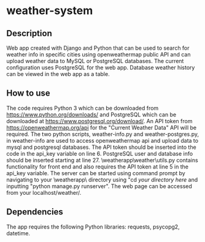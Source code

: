 # weather-system
 
## Description
Web app created with Django and Python that can be used to search for weather info in specific cities using openweathermap public API and can upload weather data to MySQL or PostgreSQL databases. The current configuration uses PostgreSQL for the web app. Database weather history can be viewed in the web app as a table. 

## How to use
The code requires Python 3 which can be downloaded from https://www.python.org/downloads/ and PostgreSQL which can be downloaded at https://www.postgresql.org/download/. An API token from https://openweathermap.org/api for the "Current Weather Data" API will be required. The two python scripts, weather-info.py and weather-postgres.py, in weather-info are used to access openweathermap api and upload data to mysql and postgresql databases. The API token should be inserted into the code in the api_key variable on line 6. PostgreSQL user and database info should be inserted starting at line 27. \weatherapp\weather\utils.py contains functionality for front end and also requires the API token at line 5 in the api_key variable. The server can be started using command prompt by navigating to your \weatherapp\ directory using "cd *your directory here* and inputting "python manage.py runserver". The web page can be accessed from your localhost/weather/.

## Dependencies
The app requires the following Python libraries: requests, psycopg2, datetime.
